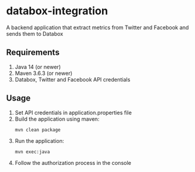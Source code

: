 # databox-integration
A backend application that extract metrics from Twitter and Facebook and sends them to Databox

## Requirements
1. Java 14 (or newer)
2. Maven 3.6.3 (or newer)
3. Databox, Twitter and Facebook API credentials

## Usage
1. Set API credentials in application.properties file
2. Build the application using maven:
    ```bash
    mvn clean package
    ```
3. Run the application:
    ```batch
    mvn exec:java
    ```
4. Follow the authorization process in the console
